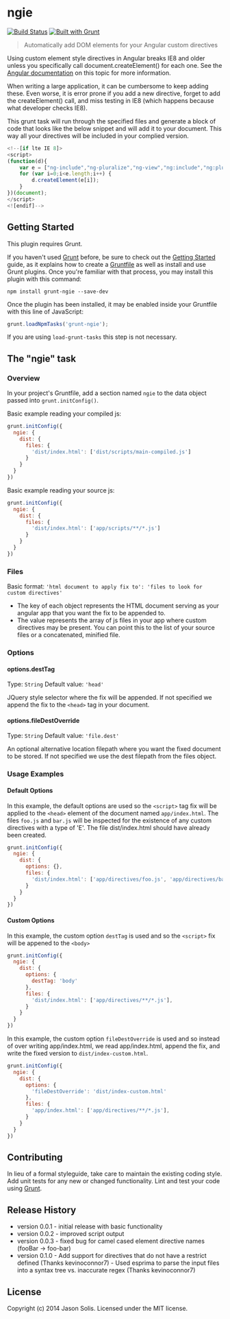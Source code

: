# ngie 
[![Build Status](https://travis-ci.org/jsolis/grunt-ngie.svg?branch=master)](https://travis-ci.org/jsolis/grunt-ngie)
[![Built with Grunt](https://cdn.gruntjs.com/builtwith.png)](http://gruntjs.com/)

> Automatically add DOM elements for your Angular custom directives

Using custom element style directives in Angular breaks IE8 and older unless you specifically call document.createElement() for each one. See the [Angular documentation][1] on this topic for more information.

When writing a large application, it can be cumbersome to keep adding these. Even worse, it is error prone if you add a new directive, forget to add the createElement() call, and miss testing in IE8 (which happens because what developer checks IE8).

This grunt task will run through the specified files and generate a block of code that looks like the below snippet and will add it to your document. This way all your directives will be included in your complied version.

```js
<!--[if lte IE 8]>
<script>
(function(d){
    var e = ["ng-include","ng-pluralize","ng-view","ng:include","ng:pluralize","ng:view","foo","bar","debugger"];
    for (var i=0;i<e.length;i++) {
        d.createElement(e[i]);
    } 
})(document);
</script>
<![endif]-->
```

## Getting Started
This plugin requires Grunt.

If you haven't used [Grunt](http://gruntjs.com/) before, be sure to check out the [Getting Started](http://gruntjs.com/getting-started) guide, as it explains how to create a [Gruntfile](http://gruntjs.com/sample-gruntfile) as well as install and use Grunt plugins. Once you're familiar with that process, you may install this plugin with this command:

```shell
npm install grunt-ngie --save-dev
```

Once the plugin has been installed, it may be enabled inside your Gruntfile with this line of JavaScript:

```js
grunt.loadNpmTasks('grunt-ngie');
```

If you are using `load-grunt-tasks` this step is not necessary.

## The "ngie" task

### Overview
In your project's Gruntfile, add a section named `ngie` to the data object passed into `grunt.initConfig()`.

Basic example reading your compiled js:
```js
grunt.initConfig({
  ngie: {
    dist: {
      files: {
        'dist/index.html': ['dist/scripts/main-compiled.js']
      }
    }
  }
})
```

Basic example reading your source js:
```js
grunt.initConfig({
  ngie: {
    dist: {
      files: {
        'dist/index.html': ['app/scripts/**/*.js']
      }
    }
  }
})
```

### Files

Basic format:
`'html document to apply fix to': 'files to look for custom directives'`

* The key of each object represents the HTML document serving as your angular app that you want the fix to be appended to.
* The value represents the array of js files in your app where custom directives may be present. You can point this to the list of your source files or a concatenated, minified file.

### Options

#### options.destTag
Type: `String`
Default value: `'head'`

JQuery style selector where the fix will be appended. If not specified we append the fix to the `<head>` tag in your document.

#### options.fileDestOverride
Type: `String`
Default value: `'file.dest'`

An optional alternative location filepath where you want the fixed document to be stored. If not specified we use the dest filepath from the files object.

### Usage Examples

#### Default Options
In this example, the default options are used so the `<script>` tag fix will be applied to the `<head>` element of the document named `app/index.html`. The files `foo.js` and `bar.js` will be inspected for the existence of any custom directives with a type of 'E'.  The file dist/index.html should have already been created.

```js
grunt.initConfig({
  ngie: {
    dist: {
      options: {},
      files: {
        'dist/index.html': ['app/directives/foo.js', 'app/directives/bar.js'],
      }
    }
  }
})
```

#### Custom Options
In this example, the custom option `destTag` is used and so the `<script>` fix will be appened to the `<body>`

```js
grunt.initConfig({
  ngie: {
    dist: {
      options: {
        destTag: 'body'
      },
      files: {
        'dist/index.html': ['app/directives/**/*.js'],
      }
    }
  }
})
```

In this example, the custom option `fileDestOverride` is used and so instead of over writing app/index.html, we read app/index.html, append the fix, and write the fixed version to `dist/index-custom.html`.

```js
grunt.initConfig({
  ngie: {
    dist: {
      options: {
        'fileDestOverride': 'dist/index-custom.html'
      },
      files: {
        'app/index.html': ['app/directives/**/*.js'],
      }
    }
  }
})
```

## Contributing
In lieu of a formal styleguide, take care to maintain the existing coding style. Add unit tests for any new or changed functionality. Lint and test your code using [Grunt](http://gruntjs.com/).

## Release History
* version 0.0.1 - initial release with basic functionality
* version 0.0.2 - improved script output
* version 0.0.3 - fixed bug for camel cased element directive names (fooBar -> foo-bar)
* version 0.1.0 - Add support for directives that do not have a restrict defined (Thanks kevinoconnor7)
                - Used esprima to parse the input files into a syntax tree vs. inaccurate regex (Thanks kevinoconnor7)

## License
Copyright (c) 2014 Jason Solis. Licensed under the MIT license.


  [1]: https://docs.angularjs.org/guide/ie
